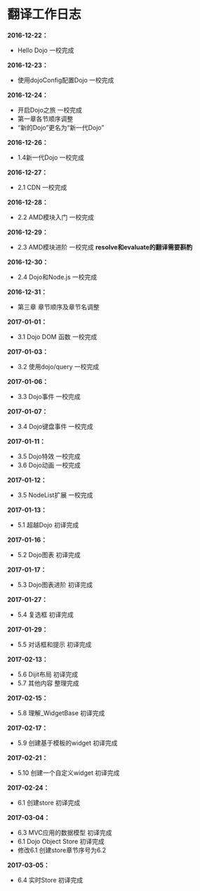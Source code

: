 # 翻译工作日志

**2016-12-22：**

* Hello Dojo 一校完成

**2016-12-23：**

* 使用dojoConfig配置Dojo 一校完成

**2016-12-24：**

* 开启Dojo之旅 一校完成
* 第一章各节顺序调整
* “新的Dojo”更名为“新一代Dojo”

**2016-12-26：**

* 1.4新一代Dojo 一校完成

**2016-12-27：**

* 2.1 CDN 一校完成

**2016-12-28：**

* 2.2 AMD模块入门 一校完成

**2016-12-29：**

* 2.3 AMD模块进阶 一校完成  **resolve和evaluate的翻译需要斟酌**

**2016-12-30：**

* 2.4 Dojo和Node.js 一校完成 

**2016-12-31：**

* 第三章 章节顺序及章节名调整

**2017-01-01：**

* 3.1 Dojo DOM 函数  一校完成

**2017-01-03：**

* 3.2 使用dojo/query  一校完成

**2017-01-06：**

* 3.3 Dojo事件  一校完成

**2017-01-07：**

* 3.4 Dojo键盘事件  一校完成

**2017-01-11：**

* 3.5 Dojo特效  一校完成
* 3.6 Dojo动画  一校完成

**2017-01-12：**

* 3.5 NodeList扩展  一校完成

**2017-01-13：**

* 5.1 超越Dojo 初译完成

**2017-01-16：**

* 5.2 Dojo图表 初译完成

**2017-01-17：**

* 5.3 Dojo图表进阶 初译完成

**2017-01-27：**

* 5.4 复选框 初译完成

**2017-01-29：**

* 5.5 对话框和提示 初译完成

**2017-02-13：**

* 5.6 Dijit布局 初译完成
* 5.7 其他内容 整理完成

**2017-02-15：**

* 5.8 理解\_WidgetBase 初译完成

**2017-02-17：**

* 5.9 创建基于模板的widget 初译完成

**2017-02-21：**

* 5.10 创建一个自定义widget 初译完成

**2017-02-24：**

* 6.1 创建store 初译完成

**2017-03-04：**

* 6.3 MVC应用的数据模型 初译完成
* 6.1 Dojo Object Store 初译完成
* 修改6.1 创建store章节序号为6.2

**2017-03-05：**

* 6.4 实时Store 初译完成



